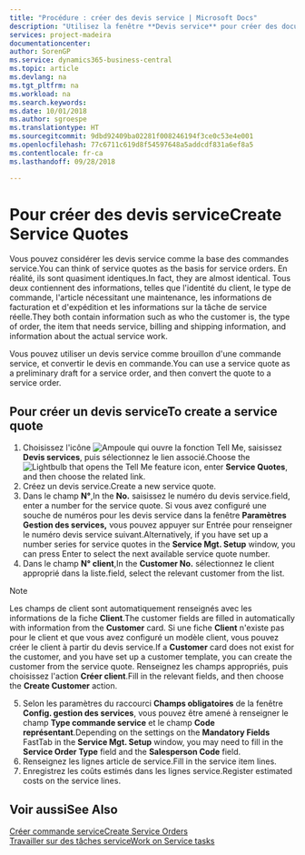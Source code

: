 ```yaml
---
title: "Procédure : créer des devis service | Microsoft Docs"
description: "Utilisez la fenêtre **Devis service** pour créer des documents dans lesquels vous saisissez des informations sur un service, tel que réparation et maintenance, pour des articles de service à la demande du client. Vous pouvez utiliser un devis service comme brouillon d'une commande service, et convertir le devis en commande."
services: project-madeira
documentationcenter: 
author: SorenGP
ms.service: dynamics365-business-central
ms.topic: article
ms.devlang: na
ms.tgt_pltfrm: na
ms.workload: na
ms.search.keywords: 
ms.date: 10/01/2018
ms.author: sgroespe
ms.translationtype: HT
ms.sourcegitcommit: 9dbd92409ba02281f008246194f3ce0c53e4e001
ms.openlocfilehash: 77c6711c619d8f54597648a5addcdf831a6ef8a5
ms.contentlocale: fr-ca
ms.lasthandoff: 09/28/2018

---
```

# <a name="create-service-quotes"></a><span data-ttu-id="4b5b0-104">Pour créer des devis service</span><span class="sxs-lookup"><span data-stu-id="4b5b0-104">Create Service Quotes</span></span>
<span data-ttu-id="4b5b0-105">Vous pouvez considérer les devis service comme la base des commandes service.</span><span class="sxs-lookup"><span data-stu-id="4b5b0-105">You can think of service quotes as the basis for service orders.</span></span> <span data-ttu-id="4b5b0-106">En réalité, ils sont quasiment identiques.</span><span class="sxs-lookup"><span data-stu-id="4b5b0-106">In fact, they are almost identical.</span></span> <span data-ttu-id="4b5b0-107">Tous deux contiennent des informations, telles que l'identité du client, le type de commande, l'article nécessitant une maintenance, les informations de facturation et d'expédition et les informations sur la tâche de service réelle.</span><span class="sxs-lookup"><span data-stu-id="4b5b0-107">They both contain information such as who the customer is, the type of order, the item that needs service, billing and shipping information, and information about the actual service work.</span></span>
 
<span data-ttu-id="4b5b0-108">Vous pouvez utiliser un devis service comme brouillon d'une commande service, et convertir le devis en commande.</span><span class="sxs-lookup"><span data-stu-id="4b5b0-108">You can use a service quote as a preliminary draft for a service order, and then convert the quote to a service order.</span></span>  
  
## <a name="to-create-a-service-quote"></a><span data-ttu-id="4b5b0-109">Pour créer un devis service</span><span class="sxs-lookup"><span data-stu-id="4b5b0-109">To create a service quote</span></span>  
1. <span data-ttu-id="4b5b0-110">Choisissez l'icône ![Ampoule qui ouvre la fonction Tell Me](media/ui-search/search_small.png "Dites-moi ce que vous voulez faire"), saisissez **Devis services**, puis sélectionnez le lien associé.</span><span class="sxs-lookup"><span data-stu-id="4b5b0-110">Choose the ![Lightbulb that opens the Tell Me feature](media/ui-search/search_small.png "Tell me what you want to do") icon, enter **Service Quotes**, and then choose the related link.</span></span>  
2. <span data-ttu-id="4b5b0-111">Créez un devis service.</span><span class="sxs-lookup"><span data-stu-id="4b5b0-111">Create a new service quote.</span></span>  
3. <span data-ttu-id="4b5b0-112">Dans le champ **N°**,</span><span class="sxs-lookup"><span data-stu-id="4b5b0-112">In the **No.**</span></span> <span data-ttu-id="4b5b0-113">saisissez le numéro du devis service.</span><span class="sxs-lookup"><span data-stu-id="4b5b0-113">field, enter a number for the service quote.</span></span> <span data-ttu-id="4b5b0-114">Si vous avez configuré une souche de numéros pour les devis service dans la fenêtre **Paramètres Gestion des services,** vous pouvez appuyer sur Entrée pour renseigner le numéro devis service suivant.</span><span class="sxs-lookup"><span data-stu-id="4b5b0-114">Alternatively, if you have set up a number series for service quotes in the **Service Mgt. Setup** window, you can press Enter to select the next available service quote number.</span></span>  
4. <span data-ttu-id="4b5b0-115">Dans le champ **N° client**,</span><span class="sxs-lookup"><span data-stu-id="4b5b0-115">In the **Customer No.**</span></span>  <span data-ttu-id="4b5b0-116">sélectionnez le client approprié dans la liste.</span><span class="sxs-lookup"><span data-stu-id="4b5b0-116">field, select the relevant customer from the list.</span></span>  

  > [!Note]  
  >  <span data-ttu-id="4b5b0-117">Les champs de client sont automatiquement renseignés avec les informations de la fiche **Client**.</span><span class="sxs-lookup"><span data-stu-id="4b5b0-117">The customer fields are filled in automatically with information from the **Customer** card.</span></span> <span data-ttu-id="4b5b0-118">Si une fiche **Client** n'existe pas pour le client et que vous avez configuré un modèle client, vous pouvez créer le client à partir du devis service.</span><span class="sxs-lookup"><span data-stu-id="4b5b0-118">If a **Customer** card does not exist for the customer, and you have set up a customer template, you can create the customer from the service quote.</span></span> <span data-ttu-id="4b5b0-119">Renseignez les champs appropriés, puis choisissez l'action **Créer client**.</span><span class="sxs-lookup"><span data-stu-id="4b5b0-119">Fill in the relevant fields, and then choose the **Create Customer** action.</span></span>  
  
5. <span data-ttu-id="4b5b0-120">Selon les paramètres du raccourci **Champs obligatoires** de la fenêtre **Config. gestion des services**, vous pouvez être amené à renseigner le champ **Type commande service** et le champ **Code représentant**.</span><span class="sxs-lookup"><span data-stu-id="4b5b0-120">Depending on the settings on the **Mandatory Fields** FastTab in the **Service Mgt. Setup** window, you may need to fill in the **Service Order Type** field and the **Salesperson Code** field.</span></span>  
6. <span data-ttu-id="4b5b0-121">Renseignez les lignes article de service.</span><span class="sxs-lookup"><span data-stu-id="4b5b0-121">Fill in the service item lines.</span></span>  
7. <span data-ttu-id="4b5b0-122">Enregistrez les coûts estimés dans les lignes service.</span><span class="sxs-lookup"><span data-stu-id="4b5b0-122">Register estimated costs on the service lines.</span></span>  
  
## <a name="see-also"></a><span data-ttu-id="4b5b0-123">Voir aussi</span><span class="sxs-lookup"><span data-stu-id="4b5b0-123">See Also</span></span>  
[<span data-ttu-id="4b5b0-124">Créer commande service</span><span class="sxs-lookup"><span data-stu-id="4b5b0-124">Create Service Orders</span></span>](service-how-to-create-service-orders.md)  
[<span data-ttu-id="4b5b0-125">Travailler sur des tâches service</span><span class="sxs-lookup"><span data-stu-id="4b5b0-125">Work on Service tasks</span></span>](service-how-to-work-on-service-tasks.md)  

 
